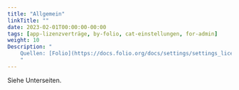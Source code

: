 ```yaml
---
title: "Allgemein"
linkTitle: ""
date: 2023-02-01T00:00:00-00:00
tags: [app-lizenzverträge, by-folio, cat-einstellungen, for-admin]
weight: 10
Description: "
    Quellen: [Folio](https://docs.folio.org/docs/settings/settings_licenses/settings_licenses/#settings--licenses--terms ) <!-- & [GBV](https://info.gebev.de/pages/viewpage.action?pageId=847085654) -->
    "
---
```


Siehe Unterseiten.

